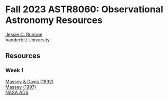 # Fall 2023 ASTR8060: Observational Astronomy Resources

[Jessie C. Runnoe](http://astro.phy.vanderbilt.edu/~runnojc1/) <br>
Vanderbilt University <br>

## Resources 

### Week 1
[Massey & Davis (1992)](./docs/masseydavis92_guide_to_stellar_ccd_photometry_iraf.pdf) <br>
[Massey (1997)](./docs/massey97_guide_to_ccd_reductions_iraf.pdf) <br>
[NASA ADS](https://ui.adsabs.harvard.edu/) <br>
